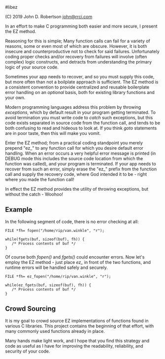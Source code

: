 #libez

(C) 2019 John D. Robertson <john@rrci.com>


In an effort to make C programming both easier and more secure, I present the
EZ method.

Reasoning for this is simple; Many function calls can fail for a variety of
reasons, some or even most of which are obscure. However, it is both insecure
and counterproductive not to check for said failures. Unfortunately coding
proper checks and/or recovery from failures will involve (often complex) logic
constructs, and detracts from understanding the primary logic of your source
code.

Sometimes your app needs to recover, and so you must supply this code, but more
often than not a boilplate approach is sufficient. The EZ method is a
consistent convention to provide centralized and reusable boilerplate error
handling on an _optional_ basis, both for existing library functions and your
own.

Modern programming languages address this problem by throwing *exceptions*,
which by default result in your program getting terminated. To avoid
termination you must write code to *catch* such exceptions, but this code
exists separated in source code from the function call, and tends to be both
confusing to read and hideous to look at. If you think *goto* statements are in
poor taste, then this will make you vomit.

Enter the EZ method; from a practical coding standpoint you merely prepend
"ez\_" to any function call for which you desire default error handling. When
an error occurs a very helpful error message is printed (in DEBUG mode this
includes the source code location from which the function was called), and your
program is terminated. If your app needs to recover from such an error, simply
erase the "ez\_" prefix from the function call and supply the recovery code,
where God intended it to be - right where you made the function call!

In effect the EZ method provides the utility of throwing exceptions, but
without the catch - Woohoo!

## Example

In the following segment of code, there is no error checking at all:

```
FILE *fh= fopen("/home/rip/van.winkle", "r");

while(fgets(buf, sizeof(buf), fh)) {
   /* Process contents of buf */
}
```

Of course both *fopen()* and *fgets()* could encounter errors. Now let's employ
the EZ method - just place *ez\_* in front of the two functions, and runtime
errors will be handled safely and securely.

```
FILE *fh= ez_fopen("/home/rip/van.winkle", "r");

while(ez_fgets(buf, sizeof(buf), fh)) {
   /* Process contents of buf */
}
```

## Crowd Sourcing

It is my goal to crowd source EZ implementations of functions found in various
C libraries. This project contains the beginning of that effort, with many
commonly used functions already in place.

Many hands make light work, and I hope that you find this strategy and code as
useful as I have for improving the readability, reliability, and security of
your code.
